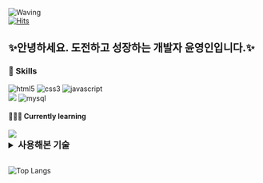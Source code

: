 ![Waving](https://capsule-render.vercel.app/api?type=waving&height=200&text=Welcome%20To%20My%20Github!&fontAlign=50&fontAlignY=40&fontSize=60&color=#e2aaff)  
[![Hits](https://hits.seeyoufarm.com/api/count/incr/badge.svg?url=https%3A%2F%2Fgithub.com%2Fpurple11-11%2Fhit-counter&count_bg=%23C463ED&title_bg=%23747373&icon=&icon_color=%23E7E7E7&title=hits&edge_flat=false)](https://hits.seeyoufarm.com)  


##  ✨안녕하세요. 도전하고 성장하는 개발자 윤영인입니다.✨



### 🦾 Skills

<!-- Oracle의 요청으로 Java 로고가 Simple Icons에서 삭제되었기에 대신 OpenJDK의 로고를 사용 -->
![html5](https://img.shields.io/badge/html5-E34F26.svg?&style=for-the-badge&logo=html5&logoColor=white)
![css3](https://img.shields.io/badge/css3-1572B6.svg?&style=for-the-badge&logo=css3&logoColor=white)
![javascript](https://img.shields.io/badge/javascript-F7DF1E.svg?&style=for-the-badge&logo=javascript&logoColor=white)
<br />
<img src="https://img.shields.io/badge/Node.js-339933?style=for-the-badge&logo=Node.js&logoColor=white">
![mysql](https://img.shields.io/badge/mysql-4479A1.svg?&style=for-the-badge&logo=mysql&logoColor=white)

#### 👨🏻‍💻 Currently learning
<img src="https://img.shields.io/badge/React-61DAFB?style=for-the-badge&logo=React&logoColor=white">

<br />

<details>
<summary style="font-size: 18px;"><b>사용해본 기술</b></summary>
<div markdown="1">

![vuedotjs](https://img.shields.io/badge/vue.js-4FC08D.svg?&style=for-the-badge&logo=vuedotjs&logoColor=white)
![java](https://img.shields.io/badge/java-ffffff.svg?&style=for-the-badge&logo=openjdk&logoColor=black)
![springboot](https://img.shields.io/badge/springboot-6DB33F.svg?&style=for-the-badge&logo=springboot&logoColor=white)
![aws](https://img.shields.io/badge/aws-232F3E.svg?&style=for-the-badge&logo=amazonaws&logoColor=white)<br>

</div>
</details>

<br />

![Top Langs](https://github-readme-stats.vercel.app/api/top-langs/?username=purple11-11&layout=compact)
<!-- [![Solved.ac 프로필](http://mazassumnida.wtf/api/v2/generate_badge?boj=oijew)](https://solved.ac/profile/______)  -->
